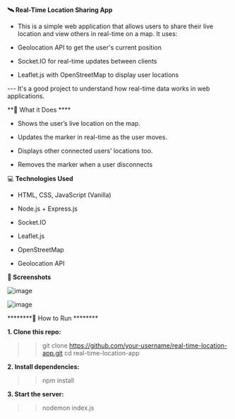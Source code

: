 ********🛰️ **Real-Time Location Sharing App**********

- This is a simple web application that allows users to share their live location and view others in real-time on a map. It uses:

- Geolocation API to get the user's current position

- Socket.IO for real-time updates between clients

- Leaflet.js with OpenStreetMap to display user locations

--- It's a good project to understand how real-time data works in web applications. 

**🔧 What it Does ****

- Shows the user’s live location on the map.

- Updates the marker in real-time as the user moves.

- Displays other connected users’ locations too.

- Removes the marker when a user disconnects

💻 **Technologies Used**

- HTML, CSS, JavaScript (Vanilla)

- Node.js + Express.js

- Socket.IO

- Leaflet.js

- OpenStreetMap

- Geolocation API


********📸 Screenshots********

![image](https://github.com/user-attachments/assets/8ef137f1-877c-4ff9-8aa0-766eeda71e9e)

![image](https://github.com/user-attachments/assets/2b4c2a7f-4d4c-4062-9306-6166a3431053)


********🚀 How to Run ********

****1. Clone this repo:****

>> git clone https://github.com/your-username/real-time-location-app.git
>> cd real-time-location-app

****2. Install dependencies:****

>> npm install

****3. Start the server:****

>> nodemon index.js

